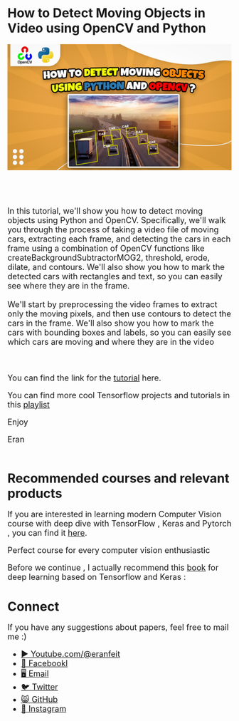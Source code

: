 # How to Detect Moving Objects in Video using OpenCV and Python

<p align="center">
  <img width="800" src="how to detect moving objects using python and opencv (1).jpg" "image">
</p>

##
<br/><br/> 

<font size= "4" >
In this tutorial, we'll show you how to detect moving objects using Python and OpenCV. Specifically, we'll walk you through the process of taking a video file of moving cars, extracting each frame, and detecting the cars in each frame using a combination of OpenCV functions like createBackgroundSubtractorMOG2, threshold, erode, dilate, and contours. We'll also show you how to mark the detected cars with rectangles and text, so you can easily see where they are in the frame.
<br/><br/> 
We'll start by preprocessing the video frames to extract only the moving pixels, and then use contours to detect the cars in the frame. We'll also show you how to mark the cars with bounding boxes and labels, so you can easily see which cars are moving and where they are in the video

<br/><br/> 
You can find the link for the [tutorial](https://youtu.be/YSLVAxgclCo) here. 

You can find more cool Tensorflow projects and tutorials in this [playlist](https://www.youtube.com/watch?v=fd1msoIpM5Q&list=PLdkryDe59y4bxVvpexwR6PMTHH6_vFXjA)

Enjoy

Eran
<br/><br/> 

</font>

# Recommended courses and relevant products 
<font size= "4" >

If you are interested in learning modern Computer Vision course with deep dive with TensorFlow , Keras and Pytorch , you can find it [here](http://bit.ly/3HeDy1V).

Perfect course for every computer vision enthusiastic

Before we continue , I actually recommend this [book](https://amzn.to/3STWZ2N) for deep learning based on Tensorflow and Keras : 



</font>

# Connect

<font size= "4" >
If you have any suggestions about papers, feel free to mail me :)

- [▶️ Youtube.com/@eranfeit](youtube.com/@eranfeit?sub_confirmation=1)
- [🐙 Facebookl](https://www.facebook.com/groups/3080601358933585)
- [🖥️ Email](mailto:feitgemel@gmail.com)
- [🐦 Twitter](https://twitter.com/eran_feit )
- [😸 GitHub](https://github.com/feitgemel)
- [📸 Instagram](https://www.instagram.com/eran_feit/)
</font>


